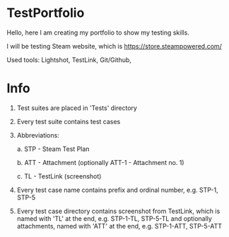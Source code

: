 # TestPortfolio

Hello, here I am creating my portfolio to show my testing skills.

I will be testing Steam website, which is https://store.steampowered.com/

Used tools: Lightshot, TestLink, Git/Github,

# Info

1. Test suites are placed in 'Tests' directory

2. Every test suite contains test cases

3. Abbreviations:

	a. STP - Steam Test Plan

	b. ATT - Attachment (optionally ATT-1 - Attachment no. 1)
	
	c. TL - TestLink (screenshot)

4. Every test case name contains prefix and ordinal number, e.g. STP-1, STP-5

5. Every test case directory contains screenshot from TestLink, which is named with 'TL' at the end, e.g. STP-1-TL, STP-5-TL and optionally attachments, named with 'ATT' at the end, e.g. STP-1-ATT, STP-5-ATT